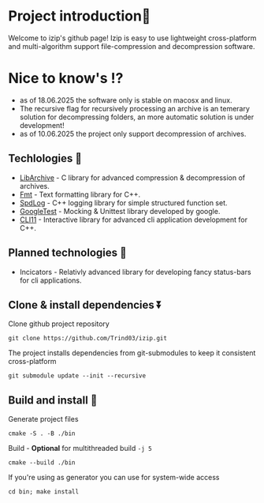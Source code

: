 # Project introduction👋
Welcome to izip's github page! Izip is easy to use lightweight cross-platform and multi-algorithm support file-compression and decompression software.

# Nice to know's ⁉️
 - as of 18.06.2025 the software only is stable on macosx and linux.
 - The recursive flag for recursively processing an archive is an temerary solution for decompressing folders, an more automatic solution is under development!
 - as of 10.06.2025 the project only support decompression of archives.

## Techlologies 🌟
 - [LibArchive](https://www.libarchive.org/) - C library for advanced compression & decompression of archives.
 - [Fmt](https://fmt.dev/) - Text formatting library for C++.
 - [SpdLog](https://cppget.org/spdlog) - C++ logging library for simple structured function set.
 - [GoogleTest](https://google.github.io/googletest/) - Mocking & Unittest library developed by google.
 - [CLI11](https://cliutils.github.io/CLI11/book/) - Interactive library for advanced cli application development for C++.

## Planned technologies 📌
 - Incicators - Relativly advanced library for developing fancy status-bars for cli applications.


## Clone & install dependencies ⏬
Clone github project repository

``git clone https://github.com/Trind03/izip.git``

The project installs dependencies from git-submodules
to keep it consistent cross-platform

``git submodule update --init --recursive``

## Build and install 👾
Generate project files

``cmake -S . -B ./bin``

Build - __Optional__ for multithreaded build
``-j 5``

``cmake --build ./bin ``

If you're using as generator you can use for system-wide access

``cd bin; make install``